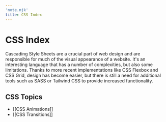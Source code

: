 ```yaml
---
'note.njk'
title: CSS Index
---
```

# CSS Index
Cascading Style Sheets are a crucial part of web design and are responsible for much of the visual appearance of a website. It's an interesting language that has a number of complexities, but also some limitations. Thanks to more recent implementations like CSS Flexbox and CSS Grid, design has become easier, but there is still a need for additional tools such as SASS or Tailwind CSS to provide increased functionality.

## CSS Topics
- [[CSS Animations]]
- [[CSS Transitions]]
